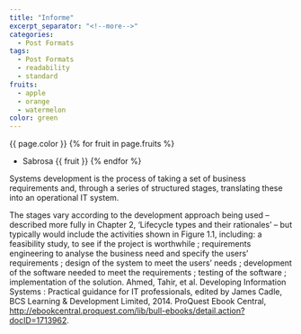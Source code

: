 ```yaml
---
title: "Informe"
excerpt_separator: "<!--more-->"
categories:
  - Post Formats
tags:
  - Post Formats
  - readability
  - standard
fruits:
  - apple
  - orange
  - watermelon
color: green
---
```


{{ page.color }}
{% for fruit in page.fruits %}
  - Sabrosa {{ fruit }}
{% endfor %}

Systems development is the process of taking a set of business requirements and, through a series of structured stages, translating these into an operational IT system. 

The stages vary according to the development approach being used – described more fully in Chapter 2, ‘Lifecycle types and their rationales’ – but typically would include the activities shown in Figure 1.1, including: a feasibility study, to see if the project is worthwhile ; requirements engineering to analyse the business need and specify the users’ requirements ; design of the system to meet the users’ needs ; development of the software needed to meet the requirements ; testing of the software ; implementation of the solution.
Ahmed, Tahir, et al. Developing Information Systems : Practical guidance for IT professionals, edited by James Cadle, BCS Learning & Development Limited, 2014. ProQuest Ebook Central, http://ebookcentral.proquest.com/lib/bull-ebooks/detail.action?docID=1713962.

